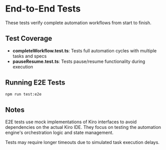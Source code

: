 # End-to-End Tests

These tests verify complete automation workflows from start to finish.

## Test Coverage

- **completeWorkflow.test.ts**: Tests full automation cycles with multiple tasks and specs
- **pauseResume.test.ts**: Tests pause/resume functionality during execution

## Running E2E Tests

```bash
npm run test:e2e
```

## Notes

E2E tests use mock implementations of Kiro interfaces to avoid dependencies on the actual Kiro IDE. They focus on testing the automation engine's orchestration logic and state management.

Tests may require longer timeouts due to simulated task execution delays.
